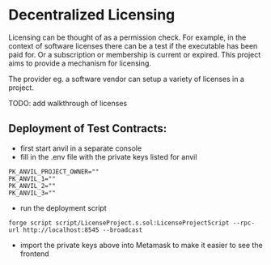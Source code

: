 # Decentralized Licensing 

Licensing can be thought of as a permission check. For example, in the context of software licenses there can be a test if the executable has been paid for. Or a subscription or membership is current or expired. This project aims to provide a mechanism for licensing.

The provider eg. a software vendor can setup a variety of licenses in a project. 


TODO: add walkthrough of licenses

## Deployment of Test Contracts:

- first start anvil in a separate console
- fill in the .env file with the private keys listed for anvil
```
PK_ANVIL_PROJECT_OWNER=""
PK_ANVIL_1=""
PK_ANVIL_2=""
PK_ANVIL_3=""
```

- run the deployment script
```
forge script script/LicenseProject.s.sol:LicenseProjectScript --rpc-url http://localhost:8545 --broadcast
```

- import the private keys above into Metamask to make it easier to see the frontend

